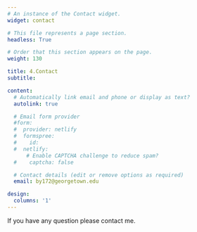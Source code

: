 ```yaml
---
# An instance of the Contact widget.
widget: contact

# This file represents a page section.
headless: True

# Order that this section appears on the page.
weight: 130

title: 4.Contact
subtitle: 

content:
  # Automatically link email and phone or display as text?
  autolink: true

  # Email form provider
  #form:
  #  provider: netlify
  #  formspree:
  #    id:
  #  netlify:
      # Enable CAPTCHA challenge to reduce spam?
  #    captcha: false

  # Contact details (edit or remove options as required)
  email: by172@georgetown.edu

design:
  columns: '1'
---
```

If you have any question please contact me.
